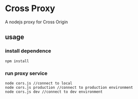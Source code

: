 # Cross Proxy
A nodejs proxy for Cross Origin
## usage
### install dependence
``` base
npm install
```

### run proxy service
``` base
node cors.js //connect to local
node cors.js production //connect to production environment
node cors.js dev //connect to dev environment
```
